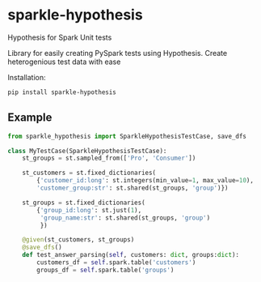 # sparkle-hypothesis
Hypothesis for Spark Unit tests

Library for easily creating PySpark tests using Hypothesis. Create heterogenious test data with ease

Installation:
```bash
pip install sparkle-hypothesis
```

## Example
```python
from sparkle_hypothesis import SparkleHypothesisTestCase, save_dfs

class MyTestCase(SparkleHypothesisTestCase):
    st_groups = st.sampled_from(['Pro', 'Consumer'])

    st_customers = st.fixed_dictionaries(
        {'customer_id:long': st.integers(min_value=1, max_value=10),
        'customer_group:str': st.shared(st_groups, 'group')})

    st_groups = st.fixed_dictionaries(
        {'group_id:long': st.just(1),
         'group_name:str': st.shared(st_groups, 'group')
         })

    @given(st_customers, st_groups)
    @save_dfs()
    def test_answer_parsing(self, customers: dict, groups:dict):
        customers_df = self.spark.table('customers')
        groups_df = self.spark.table('groups')
```
